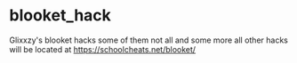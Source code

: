 # blooket_hack
Glixxzy's blooket hacks
some of them not all and some more
all other hacks will be located at https://schoolcheats.net/blooket/
